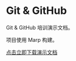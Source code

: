 # Git & GitHub

Git & GitHub 培训演示文档。

项目使用 Marp 构建。

[点击立即下载演示文档](https://github.com/aimerneige/marp_git-github/releases/download/1.0/main.pdf)
